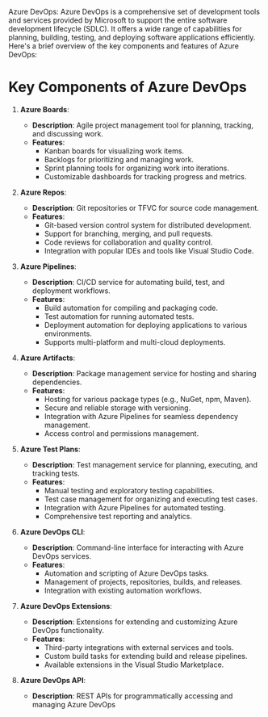 Azure DevOps:
Azure DevOps is a comprehensive set of development tools and services provided by Microsoft to support the entire software development lifecycle (SDLC). 
It offers a wide range of capabilities for planning, building, testing, and deploying software applications efficiently. 
Here's a brief overview of the key components and features of Azure DevOps:


# Key Components of Azure DevOps

1. **Azure Boards**:
   - **Description**: Agile project management tool for planning, tracking, and discussing work.
   - **Features**:
     - Kanban boards for visualizing work items.
     - Backlogs for prioritizing and managing work.
     - Sprint planning tools for organizing work into iterations.
     - Customizable dashboards for tracking progress and metrics.

2. **Azure Repos**:
   - **Description**: Git repositories or TFVC for source code management.
   - **Features**:
     - Git-based version control system for distributed development.
     - Support for branching, merging, and pull requests.
     - Code reviews for collaboration and quality control.
     - Integration with popular IDEs and tools like Visual Studio Code.

3. **Azure Pipelines**:
   - **Description**: CI/CD service for automating build, test, and deployment workflows.
   - **Features**:
     - Build automation for compiling and packaging code.
     - Test automation for running automated tests.
     - Deployment automation for deploying applications to various environments.
     - Supports multi-platform and multi-cloud deployments.

4. **Azure Artifacts**:
   - **Description**: Package management service for hosting and sharing dependencies.
   - **Features**:
     - Hosting for various package types (e.g., NuGet, npm, Maven).
     - Secure and reliable storage with versioning.
     - Integration with Azure Pipelines for seamless dependency management.
     - Access control and permissions management.

5. **Azure Test Plans**:
   - **Description**: Test management service for planning, executing, and tracking tests.
   - **Features**:
     - Manual testing and exploratory testing capabilities.
     - Test case management for organizing and executing test cases.
     - Integration with Azure Pipelines for automated testing.
     - Comprehensive test reporting and analytics.

6. **Azure DevOps CLI**:
   - **Description**: Command-line interface for interacting with Azure DevOps services.
   - **Features**:
     - Automation and scripting of Azure DevOps tasks.
     - Management of projects, repositories, builds, and releases.
     - Integration with existing automation workflows.

7. **Azure DevOps Extensions**:
   - **Description**: Extensions for extending and customizing Azure DevOps functionality.
   - **Features**:
     - Third-party integrations with external services and tools.
     - Custom build tasks for extending build and release pipelines.
     - Available extensions in the Visual Studio Marketplace.

8. **Azure DevOps API**:
   - **Description**: REST APIs for programmatically accessing and managing Azure DevOps
